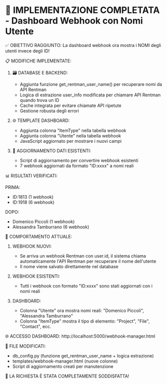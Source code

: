 🎉 IMPLEMENTAZIONE COMPLETATA - Dashboard Webhook con Nomi Utente
================================================================

✅ OBIETTIVO RAGGIUNTO:
La dashboard webhook ora mostra i NOMI degli utenti invece degli ID!

📋 MODIFICHE IMPLEMENTATE:

1. 🗃️ DATABASE E BACKEND:
   - Aggiunta funzione get_rentman_user_name() per recuperare nomi da API Rentman
   - Logica di estrazione user_info modificata per chiamare API Rentman quando trova un ID
   - Cache integrata per evitare chiamate API ripetute
   - Gestione robusta degli errori

2. 🌐 TEMPLATE DASHBOARD:
   - Aggiunta colonna "ItemType" nella tabella webhook
   - Aggiunta colonna "Utente" nella tabella webhook  
   - JavaScript aggiornato per mostrare i nuovi campi

3. 🔄 AGGIORNAMENTO DATI ESISTENTI:
   - Script di aggiornamento per convertire webhook esistenti
   - 7 webhook aggiornati da formato "ID:xxxx" a nomi reali

📊 RISULTATI VERIFICATI:

PRIMA:
- ID:1813 (1 webhook)
- ID:1918 (6 webhook)

DOPO: 
- Domenico Piccoli (1 webhook)
- Alessandra Tamburrano (6 webhook)

🎯 COMPORTAMENTO ATTUALE:

1. WEBHOOK NUOVI:
   - Se arriva un webhook Rentman con user.id, il sistema chiama automaticamente
     l'API Rentman per recuperare il nome dell'utente
   - Il nome viene salvato direttamente nel database

2. WEBHOOK ESISTENTI:
   - Tutti i webhook con formato "ID:xxxx" sono stati aggiornati con i nomi reali

3. DASHBOARD:
   - Colonna "Utente" ora mostra nomi reali: "Domenico Piccoli", "Alessandra Tamburrano"
   - Colonna "ItemType" mostra il tipo di elemento: "Project", "File", "Contact", ecc.

🌐 ACCESSO DASHBOARD:
http://localhost:5000/webhook-manager.html

🔧 FILE MODIFICATI:
- db_config.py (funzione get_rentman_user_name + logica estrazione)
- templates/webhook-manager.html (nuove colonne)
- Script di aggiornamento creati per manutenzione

🎉 LA RICHIESTA È STATA COMPLETAMENTE SODDISFATTA!
